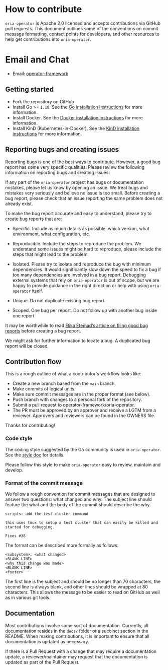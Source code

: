 # How to contribute

`oria-operator` is Apache 2.0 licensed and accepts contributions via GitHub pull requests. This document outlines some of the conventions on commit message formatting, contact points for developers, and other resources to help get contributions into `oria-operator`.

# Email and Chat

- Email: [operator-framework][operator_framework]  

## Getting started

- Fork the repository on GitHub
- Install Go >= `1.18`. See the [Go installation instructions][go-install] for more information.
- Install Docker. See the [Docker installation instructions][docker-install] for more information.
- Install KinD (Kubernetes-in-Docker). See the [KinD installation instructions][kind-install] for more information.

## Reporting bugs and creating issues

Reporting bugs is one of the best ways to contribute. However, a good bug report has some very specific qualities. Please review the following information on reporting bugs and creating issues:

If any part of the `oria-operator` project has bugs or documentation mistakes, please let us know by opening an issue. We treat bugs and mistakes very seriously and believe no issue is too small. Before creating a bug report, please check that an issue reporting the same problem does not already exist.

To make the bug report accurate and easy to understand, please try to create bug reports that are:

- Specific. Include as much details as possible: which version, what environment, what configuration, etc.

- Reproducible. Include the steps to reproduce the problem. We understand some issues might be hard to reproduce, please include the steps that might lead to the problem.

- Isolated. Please try to isolate and reproduce the bug with minimum dependencies. It would significantly slow down the speed to fix a bug if too many dependencies are involved in a bug report. Debugging external systems that rely on `oria-operator` is out of scope, but we are happy to provide guidance in the right direction or help with using `oria-operator` itself.

- Unique. Do not duplicate existing bug report.

- Scoped. One bug per report. Do not follow up with another bug inside one report.

It may be worthwhile to read [Elika Etemad’s article on filing good bug reports](https://fantasai.inkedblade.net/style/talks/filing-good-bugs/) before creating a bug report.

We might ask for further information to locate a bug. A duplicated bug report will be closed.

## Contribution flow

This is a rough outline of what a contributor's workflow looks like:

- Create a new branch based from the `main` branch.
- Make commits of logical units.
- Make sure commit messages are in the proper format (see below).
- Push branch with changes to a personal fork of the repository.
- Submit a pull request to operator-framework/oria-operator.
- The PR must be approved by an approver and receive a LGTM from a reviewer. Approvers and reviewers can be found in the OWNERS file.

Thanks for contributing!

### Code style

The coding style suggested by the Go community is used in `oria-operator`. See the [style doc][golang-style-doc] for details.

Please follow this style to make `oria-operator` easy to review, maintain and develop.

### Format of the commit message

We follow a rough convention for commit messages that are designed to answer two
questions: what changed and why. The subject line should feature the what and
the body of the commit should describe the why.

```
scripts: add the test-cluster command

this uses tmux to setup a test cluster that can easily be killed and started for debugging.

Fixes #38
```

The format can be described more formally as follows:

```
<subsystem>: <what changed>
<BLANK LINE>
<why this change was made>
<BLANK LINE>
<footer>
```

The first line is the subject and should be no longer than 70 characters, the second line is always blank, and other lines should be wrapped at 80 characters. This allows the message to be easier to read on GitHub as well as in various git tools.

## Documentation

Most contributions involve some sort of documentation. Currently, all documentation resides in the `docs/` folder or a succinct section in the README. When making contributions, it is important to ensure that all documentation is updated as necessary.

If there is a Pull Request with a change that may require a documentation update, a reviewer/maintainer may request that the documentation is updated as part of the Pull Request.

[operator_framework]: https://groups.google.com/forum/#!forum/operator-framework
[golang-style-doc]: https://github.com/golang/go/wiki/CodeReviewComments
[go-install]:https://go.dev/doc/install
[docker-install]:https://docs.docker.com/engine/install/
[kind-install]:https://kind.sigs.k8s.io/docs/user/quick-start/#installation
